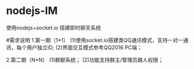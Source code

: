 # nodejs-IM
使用nodejs+socket.io 搭建即时聊天系统

#需求说明
1.第一期（1*1）
(1)使用socket.io搭建类QQ通讯模式，支持一对一通讯，每个用户独立ID;
(2)界面交互模式参考QQ2016 PC端；


2.第二期（N*N）
(1)群聊系统；
(2)功能支持群主/管理员踢人权限；
